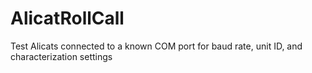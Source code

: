 # AlicatRollCall
Test Alicats connected to a known COM port for baud rate, unit ID, and characterization settings
